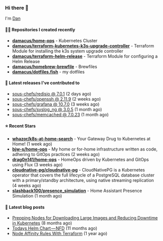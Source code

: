 

### Hi there 👋

I'm [Dan](https://medium.com/@dan.m.webb)

#### 👨‍💻 Repositories I created recently
- **[damacus/home-ops](https://github.com/damacus/home-ops)** - Kubernetes Cluster
- **[damacus/terraform-kubernetes-k3s-upgrade-controller](https://github.com/damacus/terraform-kubernetes-k3s-upgrade-controller)** - Terraform Module for installing the k3s system upgrade controller
- **[damacus/terraform-helm-release](https://github.com/damacus/terraform-helm-release)** - Terraform Module for configuring a Helm Release
- **[damacus/homebrew-brewfile](https://github.com/damacus/homebrew-brewfile)** - Brewfiles
- **[damacus/dotfiles.fish](https://github.com/damacus/dotfiles.fish)** - my dotfiles

#### 🚀 Latest releases I've contributed to


- [sous-chefs/redisio @ 7.0.1](https://github.com/sous-chefs/redisio/releases/tag/7.0.1) (2 days ago)
- [sous-chefs/openssh @ 2.11.9](https://github.com/sous-chefs/openssh/releases/tag/2.11.9) (2 weeks ago)
- [sous-chefs/grafana @ 10.7.0](https://github.com/sous-chefs/grafana/releases/tag/10.7.0) (3 weeks ago)
- [sous-chefs/syslog_ng @ 3.0.5](https://github.com/sous-chefs/syslog_ng/releases/tag/3.0.5) (1 month ago)
- [sous-chefs/memcached @ 7.0.23](https://github.com/sous-chefs/memcached/releases/tag/7.0.23) (1 month ago)

#### ⭐ Recent Stars


- **[whazor/k8s-at-home-search](https://github.com/whazor/k8s-at-home-search)** - Your Gateway Drug to Kubernetes at Home! (1 week ago)
- **[bjw-s/home-ops](https://github.com/bjw-s/home-ops)** - My home or for-home infrastructure written as code, adhering to GitOps practices (2 weeks ago)
- **[drag0n141/home-ops](https://github.com/drag0n141/home-ops)** - HomeOps driven by Kubernetes and GitOps using Flux (3 weeks ago)
- **[cloudnative-pg/cloudnative-pg](https://github.com/cloudnative-pg/cloudnative-pg)** - CloudNativePG is a Kubernetes operator that covers the full lifecycle of a PostgreSQL database cluster with a primary/standby architecture, using native streaming replication (4 weeks ago)
- **[slashback100/presence_simulation](https://github.com/slashback100/presence_simulation)** - Home Assistant Presence Simulation (1 month ago)

#### 📄 Latest blog posts
- [Prepping Nodes for Downloading Large Images and Reducing Downtime in Kubernetes](https://medium.com/@dan.m.webb/prepping-nodes-for-downloading-large-images-and-reducing-downtime-in-kubernetes-551ead53f0?source=rss-bbba9c670f6e------2) (8 months ago)
- [Todays Helm Chart — NFD](https://medium.com/@dan.m.webb/todays-helm-chart-nfd-efe64f156edd?source=rss-bbba9c670f6e------2) (11 months ago)
- [Node Affinity Rules With Terraform](https://awstip.com/node-affinity-rules-with-terraform-a0766e0bb1da?source=rss-bbba9c670f6e------2) (1 year ago)
